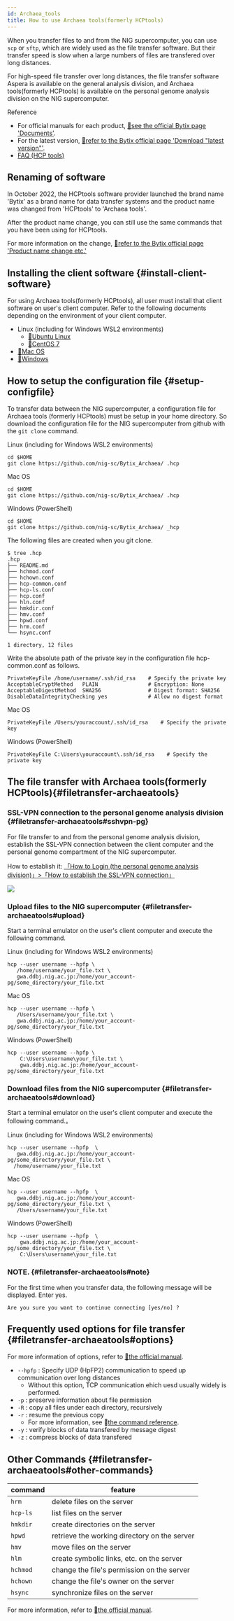 ```yaml
---
id: Archaea_tools
title: How to use Archaea tools(formerly HCPtools)
---
```


When you transfer files to and from the NIG supercomputer, you can use `scp` or `sftp`, which are widely used as the file transfer software. But their transfer speed is slow when a large numbers of files are transfered over long distances.

For high-speed file transfer over long distances, the file transfer software Aspera is available on the general analysis division, and Archaea tools(formerly HCPtools) is available on the personal genome analysis division on the NIG supercomputer.


Reference

- For official manuals for each product, [&#x1f517;<u>see the official Bytix page 'Documents'</u>](https://support.bytix.tech/document/).
- For the latest version, [&#x1f517;<u>refer to the Bytix official page 'Download "latest version"'</u>](https://support.bytix.tech/latest/).
- [<u>FAQ (HCP tools)</u>](/faq/faq_hcptools)


## Renaming of software

In October 2022, the HCPtools software provider launched the brand name 'Bytix' as a brand name for data transfer systems and the product name was changed from 'HCPtools' to 'Archaea tools'.

After the product name change, you can still use the same commands that you have been using for HCPtools.

For more information on the change, [&#x1f517;<u>refer to the Bytix official page 'Product name change etc.'</u>](https://support.bytix.tech/important/)

## Installing the client software {#install-client-software}

For using Archaea tools(formerly HCPtools), all user must install that client software on user's client computer.
Refer to the following documents depending on the environment of your client computer.

- Linux (including for Windows WSL2 environments)
    - [&#x1f517;<u>Ubuntu Linux</u>](https://support.bytix.tech/docs/archaea/tools/1.4_en/B_setup_client/B04_Ubuntu)
    - [&#x1f517;<u>CentOS 7</u>](https://support.bytix.tech/docs/archaea/tools/1.4_en/B_setup_client/B03_RHEL)
- [&#x1f517;<u>Mac OS</u>](https://support.bytix.tech/docs/archaea/tools/1.4_en/B_setup_client/B02_macOS/)
- [&#x1f517;<u>Windows</u>](https://support.bytix.tech/docs/archaea/tools/1.4_en/B_setup_client/B01_Windows)


## How to setup the configuration file {#setup-configfile}

To transfer data between the NIG supercomputer, a configuration file for Archaea tools (formerly HCPtools) must be setup in your home directory. So download the configuration file for the NIG supercomputer from github with the `git clone` command.

Linux (including for Windows WSL2 environments)
```
cd $HOME
git clone https://github.com/nig-sc/Bytix_Archaea/ .hcp
```

Mac OS
```
cd $HOME
git clone https://github.com/nig-sc/Bytix_Archaea/ .hcp
```

Windows (PowerShell)
```
cd $HOME
git clone https://github.com/nig-sc/Bytix_Archaea/ _hcp
```

The following files are created when you git clone.

```
$ tree .hcp
.hcp
├── README.md
├── hchmod.conf
├── hchown.conf
├── hcp-common.conf
├── hcp-ls.conf
├── hcp.conf
├── hln.conf
├── hmkdir.conf
├── hmv.conf
├── hpwd.conf
├── hrm.conf
└── hsync.conf

1 directory, 12 files
```

Write the absolute path of the private key in the configuration file hcp-common.conf as follows.

```
PrivateKeyFile /home/username/.ssh/id_rsa    # Specify the private key
AcceptableCryptMethod   PLAIN                # Encryption: None
AcceptableDigestMethod  SHA256               # Digest format: SHA256
DisableDataIntegrityChecking yes             # Allow no digest format
```

Mac OS
```
PrivateKeyFile /Users/youraccount/.ssh/id_rsa    # Specify the private key
```

Windows (PowerShell)
```
PrivateKeyFile C:\Users\youraccount\.ssh/id_rsa    # Specify the private key
```


## The file transfer with Archaea tools(formerly HCPtools){#filetransfer-archaeatools}


### SSL-VPN connection to the personal genome analysis division {#filetransfer-archaeatools#sshvpn-pg}

For file transfer to and from the personal genome analysis division, establish the SSL-VPN connection between the client computer and the personal genome compartment of the NIG supercomputer.

How to establish it: [<u>「How to Login (the personal genome analysis division)」>「How to establish the SSL-VPN connection」</u>](/personal_genome_division/pg_login#vpn%E3%81%B8%E3%81%AE%E6%8E%A5%E7%B6%9A%E6%96%B9%E6%B3%95)

![](upload_download_EN.png)

### Upload files to the NIG supercomputer {#filetransfer-archaeatools#upload}


Start a terminal emulator on the user's client computer and execute the following command.

Linux (including for Windows WSL2 environments)
```
hcp --user username --hpfp \
   /home/username/your_file.txt \
   gwa.ddbj.nig.ac.jp:/home/your_account-pg/some_directory/your_file.txt
```

Mac OS
```
hcp --user username --hpfp \
   /Users/username/your_file.txt \
   gwa.ddbj.nig.ac.jp:/home/your_account-pg/some_directory/your_file.txt
```

Windows (PowerShell)

```
hcp --user username --hpfp \
    C:\Users\username\your_file.txt \
    gwa.ddbj.nig.ac.jp:/home/your_account-pg/some_directory/your_file.txt
```

### Download files from the NIG supercomputer {#filetransfer-archaeatools#download}

Start a terminal emulator on the user's client computer and execute the following command.。

Linux (including for Windows WSL2 environments)
```
hcp --user username --hpfp  \
   gwa.ddbj.nig.ac.jp:/home/your_account-pg/some_directory/your_file.txt \
  /home/username/your_file.txt
```

Mac OS
```
hcp --user username --hpfp  \
   gwa.ddbj.nig.ac.jp:/home/your_account-pg/some_directory/your_file.txt \
   /Users/username/your_file.txt
```

Windows (PowerShell)
```
hcp --user username --hpfp  \
    gwa.ddbj.nig.ac.jp:/home/your_account-pg/some_directory/your_file.txt \
    C:\Users\username\your_file.txt
```

### NOTE. {#filetransfer-archaeatools#note}

For the first time when you transfer data, the following message will be displayed. Enter yes.

```
Are you sure you want to continue connecting [yes/no] ?
```


## Frequently used options for file transfer {#filetransfer-archaeatools#options}

For more information of options, refer to [&#x1f517;<u>the official manual</u>](https://support.bytix.tech/document/).


- `--hpfp` : Specify UDP (HpFP2) communication to speed up communication over long distances
    - Without this option, TCP communication ehich uesd usually widely is performed.
- `-p` : preserve information about file permission
- `-R` : copy all files under each directory, recursively
- `-r` : resume the previous copy
    - For more information, see <a hrefe="https://support.bytix.tech/docs/archaea/tools/1.4_en/D_commandRef/D01_hcp#r-resume">&#x1f517;<u>the command reference</u></a>.
- `-y` : verify blocks of data transfered by message digest
- `-z` : compress blocks of data transfered


## Other Commands {#filetransfer-archaeatools#other-commands}


| command  | feature                                          |
|----------|--------------------------------------------------|
| `hrm`    | delete files on the server                       |
| `hcp-ls` | list files on the server                         |
| `hmkdir` | create directories on the server                 |
| `hpwd`   | retrieve the working directory on the server     |
| `hmv`    | move files on the server                         |
| `hlm`    | create symbolic links, etc. on the server        |
| `hchmod` | change the file's permission on the server       |
| `hchown` | change the file's owner on the server            |
| `hsync`  | synchronize files on the server                  |

For more information, refer to [&#x1f517;<u>the official manual</u>](https://support.bytix.tech/document/).


